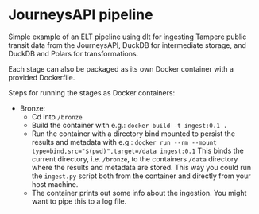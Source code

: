 # JourneysAPI pipeline
Simple example of an ELT pipeline using dlt for ingesting Tampere public transit data from the JourneysAPI, DuckDB for intermediate storage, and DuckDB and Polars for transformations.

Each stage can also be packaged as its own Docker container with a provided Dockerfile.

Steps for running the stages as Docker containers:
- Bronze:
  - Cd into `/bronze`
  - Build the container with e.g.: `docker build -t ingest:0.1 .`
  - Run the container with a directory bind mounted to persist the results and metadata with e.g.: `docker run --rm --mount type=bind,src="$(pwd)",target=/data ingest:0.1` This binds the current directory, i.e. `/bronze`, to the containers `/data` directory where the results and metadata are stored. This way you could run the `ingest.py` script both from the container and directly from your host machine.
  - The container prints out some info about the ingestion. You might want to pipe this to a log file.
